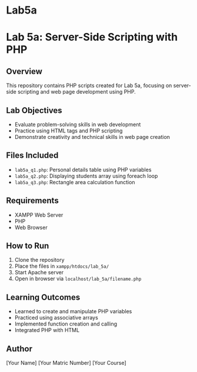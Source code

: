 # Lab5a

# Lab 5a: Server-Side Scripting with PHP

## Overview
This repository contains PHP scripts created for Lab 5a, focusing on server-side scripting and web page development using PHP.

## Lab Objectives
- Evaluate problem-solving skills in web development
- Practice using HTML tags and PHP scripting
- Demonstrate creativity and technical skills in web page creation

## Files Included
- `lab5a_q1.php`: Personal details table using PHP variables
- `lab5a_q2.php`: Displaying students array using foreach loop
- `lab5a_q3.php`: Rectangle area calculation function

## Requirements
- XAMPP Web Server
- PHP
- Web Browser

## How to Run
1. Clone the repository
2. Place the files in `xampp/htdocs/lab_5a/`
3. Start Apache server
4. Open in browser via `localhost/lab_5a/filename.php`

## Learning Outcomes
- Learned to create and manipulate PHP variables
- Practiced using associative arrays
- Implemented function creation and calling
- Integrated PHP with HTML

## Author
[Your Name]
[Your Matric Number]
[Your Course]
